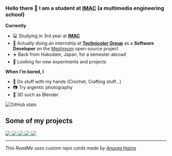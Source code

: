 ###  Hello there 👋 I am a student at [IMAC](https://www.ingenieur-imac.fr/) (a multimedia engineering school)

**Currently**
 - 💻 Studying in 3rd year at [**IMAC**](https://www.ingenieur-imac.fr/)
 - 🔨 Actually doing an internship at [**Technicolor Group**](https://www.technicolor.com/) as a **Software Developer** on the [Meshroom](https://github.com/alicevision/Meshroom) open-source project
 - ✈️ Back from Hakodate, Japan, for a semester abroad
 - 🔎 Looking for new experiments and projects

**When I'm bored, I**
 - 🎨 Do stuff with my hands (Crochet, Crafting stuff...)
 - 📷 Try argentic photography
 - 🎨 3D such as Blender

 ![GitHub stats](https://github-readme-stats.vercel.app/api?username=Just-Kiel&show_icons=true)

## Some of my projects

<a href="https://github.com/alicevision/MeshroomGeolocation">
  <img align="center" src="https://github-readme-stats.vercel.app/api/pin/?username=aliceVision&repo=MeshroomGeolocation" />
</a>

<a href="https://github.com/Just-Kiel/AdventOfCode2022">
  <img align="center" src="https://github-readme-stats.vercel.app/api/pin/?username=Just-Kiel&repo=AdventOfCode2022" />
</a>

<a href="https://github.com/Just-Kiel/PokIMAC">
  <img align="center" src="https://github-readme-stats.vercel.app/api/pin/?username=Just-Kiel&repo=PokIMAC" />
</a>

<a href="https://github.com/Just-Kiel/Three.js">
  <img align="center" src="https://github-readme-stats.vercel.app/api/pin/?username=Just-Kiel&repo=Three.js" />
</a>

<a href="https://github.com/Just-Kiel/ColorMudar">
  <img align="center" src="https://github-readme-stats.vercel.app/api/pin/?username=Just-Kiel&repo=ColorMudar" />
</a>

---
*This ReadMe uses custom repo cards made by [Anurag Hazra](https://github.com/anuraghazra/github-readme-stats)*